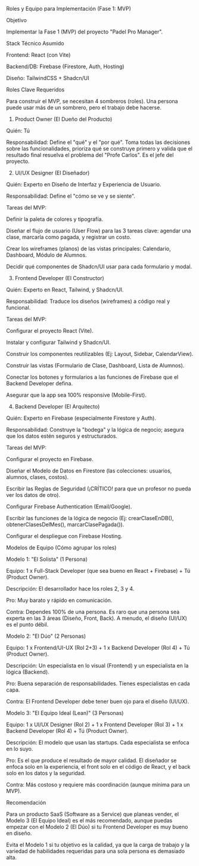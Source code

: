 Roles y Equipo para Implementación (Fase 1: MVP)

Objetivo

Implementar la Fase 1 (MVP) del proyecto "Padel Pro Manager".

Stack Técnico Asumido

Frontend: React (con Vite)

Backend/DB: Firebase (Firestore, Auth, Hosting)

Diseño: TailwindCSS + Shadcn/UI

Roles Clave Requeridos

Para construir el MVP, se necesitan 4 sombreros (roles). Una persona puede usar más de un sombrero, pero el trabajo debe hacerse.

1. Product Owner (El Dueño del Producto)

Quién: Tú

Responsabilidad: Define el "qué" y el "por qué". Toma todas las decisiones sobre las funcionalidades, prioriza qué se construye primero y valida que el resultado final resuelva el problema del "Profe Carlos". Es el jefe del proyecto.

2. UI/UX Designer (El Diseñador)

Quién: Experto en Diseño de Interfaz y Experiencia de Usuario.

Responsabilidad: Define el "cómo se ve y se siente".

Tareas del MVP:

Definir la paleta de colores y tipografía.

Diseñar el flujo de usuario (User Flow) para las 3 tareas clave: agendar una clase, marcarla como pagada, y registrar un costo.

Crear los wireframes (planos) de las vistas principales: Calendario, Dashboard, Módulo de Alumnos.

Decidir qué componentes de Shadcn/UI usar para cada formulario y modal.

3. Frontend Developer (El Constructor)

Quién: Experto en React, Tailwind, y Shadcn/UI.

Responsabilidad: Traduce los diseños (wireframes) a código real y funcional.

Tareas del MVP:

Configurar el proyecto React (Vite).

Instalar y configurar Tailwind y Shadcn/UI.

Construir los componentes reutilizables (Ej: Layout, Sidebar, CalendarView).

Construir las vistas (Formulario de Clase, Dashboard, Lista de Alumnos).

Conectar los botones y formularios a las funciones de Firebase que el Backend Developer defina.

Asegurar que la app sea 100% responsive (Mobile-First).

4. Backend Developer (El Arquitecto)

Quién: Experto en Firebase (especialmente Firestore y Auth).

Responsabilidad: Construye la "bodega" y la lógica de negocio; asegura que los datos estén seguros y estructurados.

Tareas del MVP:

Configurar el proyecto en Firebase.

Diseñar el Modelo de Datos en Firestore (las colecciones: usuarios, alumnos, clases, costos).

Escribir las Reglas de Seguridad (¡CRÍTICO! para que un profesor no pueda ver los datos de otro).

Configurar Firebase Authentication (Email/Google).

Escribir las funciones de la lógica de negocio (Ej: crearClaseEnDB(), obtenerClasesDelMes(), marcarClasePagada()).

Configurar el despliegue con Firebase Hosting.

Modelos de Equipo (Cómo agrupar los roles)

Modelo 1: "El Solista" (1 Persona)

Equipo: 1 x Full-Stack Developer (que sea bueno en React + Firebase) + Tú (Product Owner).

Descripción: El desarrollador hace los roles 2, 3 y 4.

Pro: Muy barato y rápido en comunicación.

Contra: Dependes 100% de una persona. Es raro que una persona sea experta en las 3 áreas (Diseño, Front, Back). A menudo, el diseño (UI/UX) es el punto débil.

Modelo 2: "El Dúo" (2 Personas)

Equipo: 1 x Frontend/UI-UX (Rol 2+3) + 1 x Backend Developer (Rol 4) + Tú (Product Owner).

Descripción: Un especialista en lo visual (Frontend) y un especialista en la lógica (Backend).

Pro: Buena separación de responsabilidades. Tienes especialistas en cada capa.

Contra: El Frontend Developer debe tener buen ojo para el diseño (UI/UX).

Modelo 3: "El Equipo Ideal (Lean)" (3 Personas)

Equipo: 1 x UI/UX Designer (Rol 2) + 1 x Frontend Developer (Rol 3) + 1 x Backend Developer (Rol 4) + Tú (Product Owner).

Descripción: El modelo que usan las startups. Cada especialista se enfoca en lo suyo.

Pro: Es el que produce el resultado de mayor calidad. El diseñador se enfoca solo en la experiencia, el front solo en el código de React, y el back solo en los datos y la seguridad.

Contra: Más costoso y requiere más coordinación (aunque mínima para un MVP).

Recomendación

Para un producto SaaS (Software as a Service) que planeas vender, el Modelo 3 (El Equipo Ideal) es el más recomendado, aunque puedas empezar con el Modelo 2 (El Dúo) si tu Frontend Developer es muy bueno en diseño.

Evita el Modelo 1 si tu objetivo es la calidad, ya que la carga de trabajo y la variedad de habilidades requeridas para una sola persona es demasiado alta.